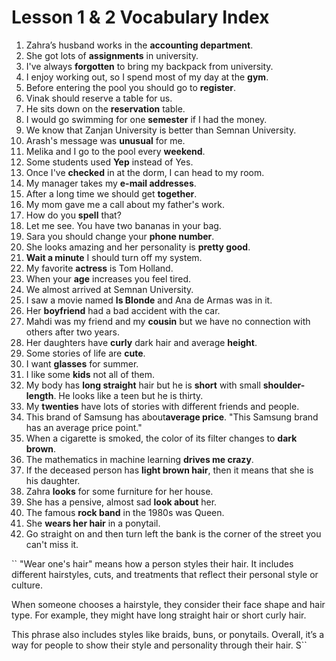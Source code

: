 # Lesson 1 & 2 Vocabulary Index  

1. Zahra’s husband works in the **accounting department**.  
2. She got lots of **assignments** in university.  
3. I've always **forgotten** to bring my backpack from university.  
4. I enjoy working out, so I spend most of my day at the **gym**.  
5. Before entering the pool you should go to **register**.  
6. Vinak should reserve a table for us.  
7. He sits down on the **reservation** table.  
8. I would go swimming for one **semester** if I had the money.  
9. We know that Zanjan University is better than Semnan University.  
10. Arash's message was **unusual** for me.  
11. Melika and I go to the pool every **weekend**.  
12. Some students used **Yep** instead of Yes.  
13. Once I've **checked** in at the dorm, I can head to my room.  
14. My manager takes my **e-mail addresses**.  
15. After a long time we should get **together**.  
16. My mom gave me a call about my father's work.  
17. How do you **spell** that?  
18. Let me see. You have two bananas in your bag.  
19. Sara you should change your **phone number**.  
20. She looks amazing and her personality is **pretty good**.  
21. **Wait a minute** I should turn off my system.  
22. My favorite **actress** is Tom Holland.  
23. When your **age** increases you feel tired.  
24. We almost arrived at Semnan University.  
25. I saw a movie named **Is Blonde** and Ana de Armas was in it.  
26. Her **boyfriend** had a bad accident with the car.  
27. Mahdi was my friend and my **cousin** but we have no connection with others after two years.  
28. Her daughters have **curly** dark hair and average **height**.  
29. Some stories of life are **cute**.  
30. I want **glasses** for summer.  
31. I like some **kids** not all of them.  
32. My body has **long straight** hair but he is **short** with small **shoulder-length**. He looks like a teen but he is thirty.  
33. My **twenties** have lots of stories with different friends and people.  
34. This brand of Samsung has about**average price**. "This Samsung brand has an average price point."  
35. When a cigarette is smoked, the color of its filter changes to **dark brown**.  
36. The mathematics in machine learning **drives me crazy**.  
37. If the deceased person has **light brown hair**, then it means that she is his daughter.  
38. Zahra **looks** for some furniture for her house.  
39. She has a pensive, almost sad **look about** her.  
40. The famous **rock band** in the 1980s was Queen.  
41. She **wears her hair** in a ponytail.
42. Go straight on and then turn left the bank is the corner of the street you can't miss it.

`` "Wear one's hair" means how a person styles their hair. It includes different hairstyles, cuts, and treatments that reflect their personal style or culture. 

When someone chooses a hairstyle, they consider their face shape and hair type. For example, they might have long straight hair or short curly hair. 

This phrase also includes styles like braids, buns, or ponytails. Overall, it’s a way for people to show their style and personality through their hair. S``
